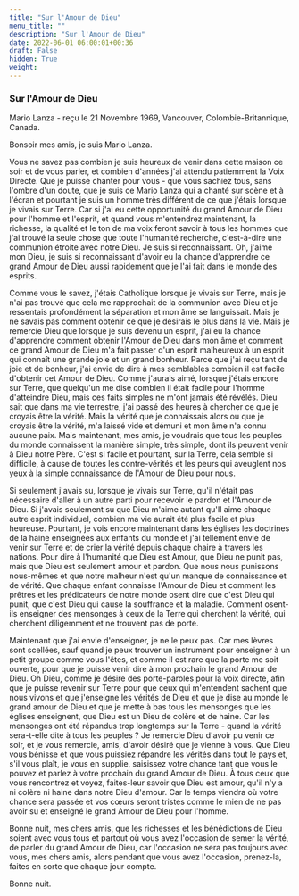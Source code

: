 ```yaml
---
title: "Sur l'Amour de Dieu"
menu_title: ""
description: "Sur l'Amour de Dieu"
date: 2022-06-01 06:00:01+00:36
draft: False
hidden: True
weight:
---
```

### Sur l'Amour de Dieu

Mario Lanza - reçu le 21 Novembre 1969, Vancouver, Colombie-Britannique, Canada.

Bonsoir mes amis, je suis Mario Lanza.

Vous ne savez pas combien je suis heureux de venir dans cette maison ce soir et de vous parler, et combien d'années j'ai attendu patiemment la Voix Directe. Que je puisse chanter pour vous - que vous sachiez tous, sans l'ombre d'un doute, que je suis ce Mario Lanza qui a chanté sur scène et à l'écran et pourtant je suis un homme très différent de ce que j'étais lorsque je vivais sur Terre. Car si j'ai eu cette opportunité du grand Amour de Dieu pour l'homme et l'esprit, et quand vous m'entendrez maintenant, la richesse, la qualité et le ton de ma voix feront savoir à tous les hommes que j'ai trouvé la seule chose que toute l'humanité recherche, c'est-à-dire une communion étroite avec notre Dieu. Je suis si reconnaissant. Oh, j'aime mon Dieu, je suis si reconnaissant d'avoir eu la chance d'apprendre ce grand Amour de Dieu aussi rapidement que je l'ai fait dans le monde des esprits. 

Comme vous le savez, j'étais Catholique lorsque je vivais sur Terre, mais je n'ai pas trouvé que cela me rapprochait de la communion avec Dieu et je ressentais profondément la séparation et mon âme se languissait. Mais je ne savais pas comment obtenir ce que je désirais le plus dans la vie. Mais je remercie Dieu que lorsque je suis devenu un esprit, j'ai eu la chance d'apprendre comment obtenir l'Amour de Dieu dans mon âme et comment ce grand Amour de Dieu m'a fait passer d'un esprit malheureux à un esprit qui connaît une grande joie et un grand bonheur. Parce que j'ai reçu tant de joie et de bonheur, j'ai envie de dire à mes semblables combien il est facile d'obtenir cet Amour de Dieu. Comme j'aurais aimé, lorsque j'étais encore sur Terre, que quelqu'un me dise combien il était facile pour l'homme d'atteindre Dieu, mais ces faits simples ne m'ont jamais été révélés. Dieu sait que dans ma vie terrestre, j'ai passé des heures à chercher ce que je croyais être la vérité. Mais la vérité que je connaissais alors ou que je croyais être la vérité, m'a laissé vide et démuni et mon âme n'a connu aucune paix. Mais maintenant, mes amis, je voudrais que tous les peuples du monde connaissent la manière simple, très simple, dont ils peuvent venir à Dieu notre Père. C'est si facile et pourtant, sur la Terre, cela semble si difficile, à cause de toutes les contre-vérités et les peurs qui aveuglent nos yeux à la simple connaissance de l'Amour de Dieu pour nous.

Si seulement j'avais su, lorsque je vivais sur Terre, qu'il n'était pas nécessaire d'aller à un autre parti pour recevoir le pardon et l'Amour de Dieu. Si j'avais seulement su que Dieu m'aime autant qu'Il aime chaque autre esprit individuel, combien ma vie aurait été plus facile et plus heureuse. Pourtant, je vois encore maintenant dans les églises les doctrines de la haine enseignées aux enfants du monde et j'ai tellement envie de venir sur Terre et de crier la vérité depuis chaque chaire à travers les nations. Pour dire à l'humanité que Dieu est Amour, que Dieu ne punit pas, mais que Dieu est seulement amour et pardon. Que nous nous punissons nous-mêmes et que notre malheur n'est qu'un manque de connaissance et de vérité. Que chaque enfant connaisse l'Amour de Dieu et comment les prêtres et les prédicateurs de notre monde osent dire que c'est Dieu qui punit, que c'est Dieu qui cause la souffrance et la maladie. Comment osent-ils enseigner des mensonges à ceux de la Terre qui cherchent la vérité, qui cherchent diligemment et ne trouvent pas de porte. 

Maintenant que j'ai envie d'enseigner, je ne le peux pas. Car mes lèvres sont scellées, sauf quand je peux trouver un instrument pour enseigner à un petit groupe comme vous l'êtes, et comme il est rare que la porte me soit ouverte, pour que je puisse venir dire à mon prochain le grand Amour de Dieu. Oh Dieu, comme je désire des porte-paroles pour la voix directe, afin que je puisse revenir sur Terre pour que ceux qui m'entendent sachent que nous vivons et que j'enseigne les vérités de Dieu et que je dise au monde le grand amour de Dieu et que je mette à bas tous les mensonges que les églises enseignent, que Dieu est un Dieu de colère et de haine. Car les mensonges ont été répandus trop longtemps sur la Terre - quand la vérité sera-t-elle dite à tous les peuples ? Je remercie Dieu d'avoir pu venir ce soir, et je vous remercie, amis, d'avoir désiré que je vienne à vous. Que Dieu vous bénisse et que vous puissiez répandre les vérités dans tout le pays et, s'il vous plaît, je vous en supplie, saisissez votre chance tant que vous le pouvez et parlez à votre prochain du grand Amour de Dieu. À tous ceux que vous rencontrez et voyez, faites-leur savoir que Dieu est amour, qu'il n'y a ni colère ni haine dans notre Dieu d'amour. Car le temps viendra où votre chance sera passée et vos cœurs seront tristes comme le mien de ne pas avoir su et enseigné le grand Amour de Dieu pour l'homme.

Bonne nuit, mes chers amis, que les richesses et les bénédictions de Dieu soient avec vous tous et partout où vous avez l'occasion de semer la vérité, de parler du grand Amour de Dieu, car l'occasion ne sera pas toujours avec vous, mes chers amis, alors pendant que vous avez l'occasion, prenez-la, faites en sorte que chaque jour compte.

Bonne nuit.
